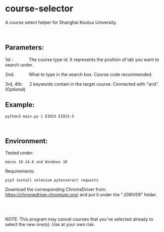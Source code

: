 # course-selector
A course select helper for Shanghai Koutuu University.

<br>

## Parameters:

1st :    &ensp; &emsp; &emsp;   The course type id. It represents the position of tab you want to search under.

2nd:     &ensp; &emsp;&emsp;   What to type in the search box. Course code recommended.

3rd, 4th:   &emsp;   2 keywords contain in the target course. Connected with "and".(Optional)


## Example: 
    python3 main.py 1 EI015 EI015-5

<br>

## Environment:
Tested under:

    macos 10.14.6 and Windows 10
    
Requirements:

    pip3 install selenium pytesseract requests
    
Download the corresponding ChromeDriver from: https://chromedriver.chromium.org/ and put it under the "./DRIVER" folder.

<br>
<br>

NOTE: This program may cancel courses that you've selected already to select the new one(s). Use at your own risk.

